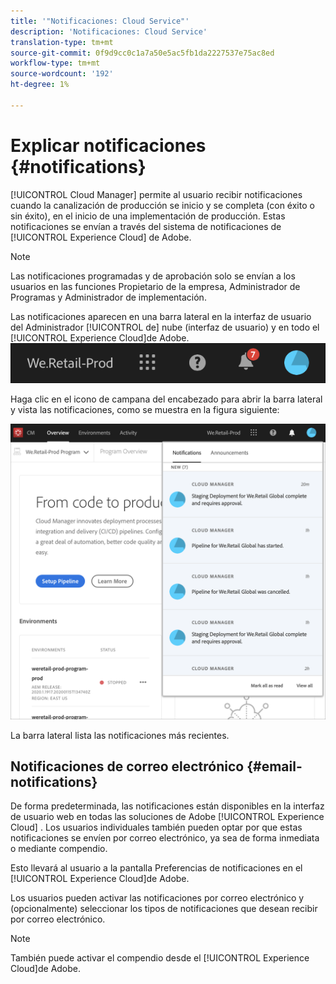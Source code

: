 ```yaml
---
title: '"Notificaciones: Cloud Service"'
description: 'Notificaciones: Cloud Service'
translation-type: tm+mt
source-git-commit: 0f9d9cc0c1a7a50e5ac5fb1da2227537e75ac8ed
workflow-type: tm+mt
source-wordcount: '192'
ht-degree: 1%

---
```



# Explicar notificaciones {#notifications}

[!UICONTROL Cloud Manager] permite al usuario recibir notificaciones cuando la canalización de producción se inicio y se completa (con éxito o sin éxito), en el inicio de una implementación de producción. Estas notificaciones se envían a través del sistema de notificaciones de [!UICONTROL Experience Cloud] de Adobe.

>[!NOTE]
>
>Las notificaciones programadas y de aprobación solo se envían a los usuarios en las funciones Propietario de la empresa, Administrador de Programas y Administrador de implementación.

Las notificaciones aparecen en una barra lateral en la interfaz de usuario del Administrador [!UICONTROL de] nube (interfaz de usuario) y en todo el [!UICONTROL Experience Cloud]de Adobe.
![](assets/notify-1.png)

Haga clic en el icono de campana del encabezado para abrir la barra lateral y vista las notificaciones, como se muestra en la figura siguiente:

![](assets/notify-2.png)

La barra lateral lista las notificaciones más recientes.


## Notificaciones de correo electrónico {#email-notifications}

De forma predeterminada, las notificaciones están disponibles en la interfaz de usuario web en todas las soluciones de Adobe [!UICONTROL Experience Cloud] . Los usuarios individuales también pueden optar por que estas notificaciones se envíen por correo electrónico, ya sea de forma inmediata o mediante compendio.

Esto llevará al usuario a la pantalla Preferencias de notificaciones en el [!UICONTROL Experience Cloud]de Adobe.

Los usuarios pueden activar las notificaciones por correo electrónico y (opcionalmente) seleccionar los tipos de notificaciones que desean recibir por correo electrónico.

>[!NOTE]
>También puede activar el compendio desde el [!UICONTROL Experience Cloud]de Adobe.

